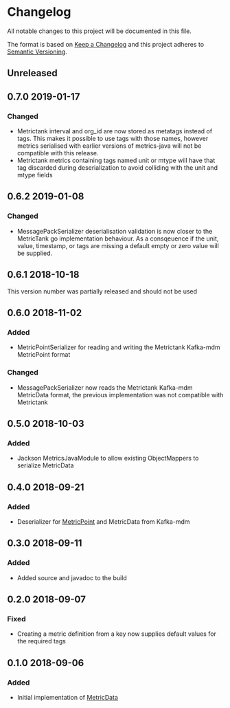 # Changelog
All notable changes to this project will be documented in this file.

The format is based on [Keep a Changelog](http://keepachangelog.com/en/1.0.0/)
and this project adheres to [Semantic Versioning](http://semver.org/spec/v2.0.0.html).

## Unreleased

## 0.7.0 2019-01-17
### Changed
- Metrictank interval and org_id are now stored as metatags instead of tags. This makes it possible to use tags with those names, however metrics serialised with earlier versions of metrics-java will not be compatible with this release.
- Metrictank metrics containing tags named unit or mtype will have that tag discarded during deserialization to avoid colliding with the unit and mtype fields

## 0.6.2 2019-01-08
### Changed
- MessagePackSerializer deserialisation validation is now closer to the MetricTank go implementation behaviour. As a consqeuence if the unit, value, timestamp, or tags are missing a default empty or zero value will be supplied.

## 0.6.1 2018-10-18
This version number was partially released and should not be used

## 0.6.0 2018-11-02
### Added
- MetricPointSerializer for reading and writing the Metrictank Kafka-mdm MetricPoint format

### Changed
- MessagePackSerializer now reads the Metrictank Kafka-mdm MetricData format, the previous implementation was not compatible with Metrictank

## 0.5.0 2018-10-03
### Added
- Jackson MetricsJavaModule to allow existing ObjectMappers to serialize MetricData

## 0.4.0 2018-09-21
### Added
- Deserializer for [MetricPoint](https://github.com/raintank/schema/blob/master/metricpoint.go) and MetricData from Kafka-mdm

## 0.3.0 2018-09-11
### Added
- Added source and javadoc to the build

## 0.2.0 2018-09-07
### Fixed
- Creating a metric definition from a key now supplies default values for the required tags

## 0.1.0 2018-09-06
### Added
- Initial implementation of [MetricData](https://github.com/raintank/schema/blob/faebde8e89e024d82c8c7b3bd9c8cd5f794b3b38/metric.go#L33)
